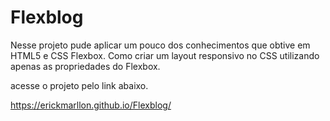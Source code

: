 # Flexblog

Nesse projeto pude aplicar um pouco dos conhecimentos que obtive em HTML5 e CSS Flexbox.
Como criar um layout responsivo no CSS utilizando apenas as propriedades do Flexbox. 


acesse o projeto pelo link abaixo.

https://erickmarllon.github.io/Flexblog/
